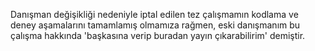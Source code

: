 Danışman değişikliği nedeniyle iptal edilen tez çalışmamın kodlama ve deney aşamalarını tamamlamış olmamıza rağmen, eski danışmanım bu çalışma hakkında 'başkasına verip buradan yayın çıkarabilirim' demiştir.
